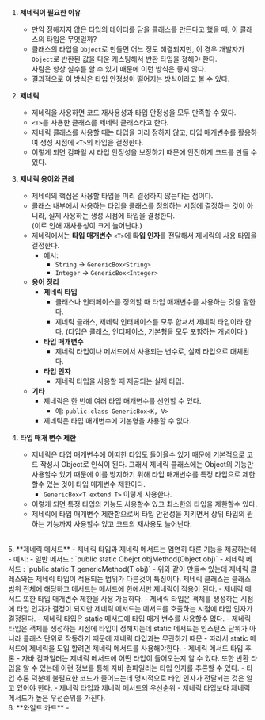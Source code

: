 

1. **제네릭이 필요한 이유**
   - 만약 정해지지 않은 타입의 데이터를 담을 클래스를 만든다고 했을 때, 이 클래스의 타입은 무엇일까?
   - 클래스의 타입을 `Object`로 만들면 어느 정도 해결되지만, 이 경우 개발자가 `Object`로 반환된 값을 다운 캐스팅해서 반환 타입을 정해야 한다.  
     사람은 항상 실수를 할 수 있기 때문에 이런 방식은 좋지 않다.
   - 결과적으로 이 방식은 타입 안정성이 떨어지는 방식이라고 볼 수 있다.

2. **제네릭**
   - 제네릭을 사용하면 코드 재사용성과 타입 안정성을 모두 만족할 수 있다.
   - `<T>`를 사용한 클래스를 제네릭 클래스라고 한다.
   - 제네릭 클래스를 사용할 때는 타입을 미리 정하지 않고, 타입 매개변수를 활용하여 생성 시점에 `<T>`의 타입을 결정한다.
   - 이렇게 되면 컴파일 시 타입 안정성을 보장하기 때문에 안전하게 코드를 만들 수 있다.

3. **제네릭 용어와 관례**
   - 제네릭의 핵심은 사용할 타입을 미리 결정하지 않는다는 점이다.
   - 클래스 내부에서 사용하는 타입을 클래스를 정의하는 시점에 결정하는 것이 아니라, 실제 사용하는 생성 시점에 타입을 결정한다.  
     (이로 인해 재사용성이 크게 늘어난다.)
   - 제네릭에서는 **타입 매개변수** `<T>`에 **타입 인자**를 전달해서 제네릭의 사용 타입을 결정한다.
     - 예시:
       - `String`  -> `GenericBox<String>`
       - `Integer` -> `GenericBox<Integer>`
   - **용어 정리**
     - **제네릭 타입**  
       - 클래스나 인터페이스를 정의할 때 타입 매개변수를 사용하는 것을 말한다.  
       - 제네릭 클래스, 제네릭 인터페이스를 모두 합쳐서 제네릭 타입이라 한다.  (타입은 클래스, 인터페이스, 기본형을 모두 포함하는 개념이다.)
     - **타입 매개변수**  
       - 제네릭 타입이나 메서드에서 사용되는 변수로, 실제 타입으로 대체된다.
     - **타입 인자**  
       - 제네릭 타입을 사용할 때 제공되는 실제 타입.
   - **기타**
     - 제네릭은 한 번에 여러 타입 매개변수를 선언할 수 있다.
       - 예: `public class GenericBox<K, V>`
     - 제네릭은 타입 매개변수에 기본형을 사용할 수 없다.

4. **타입 매개 변수 제한**
   - 제네릭은 타입 매개변수에 어떠한 타입도 들어올수 있기 때문에 기본적으로 코드 작성시 Object로 인식이 된다. 그래서 제네릭 클래스에는 Object의 기능만 사용할수 있기 때문에 이를 방지하기 위해 타입 매개변수를 특정 타입으로 제한할수 있는 것이 타입 매개변수 제한이다.
	   - `GenericBox<T extend T>` 이렇게 사용한다.
   - 이렇게 되면 특정 타입의 기능도 사용할수 있고 최소한의 타입을 제한할수 있다.
   - 제네릭에 타입 매개변수 제한함으로써 타입 안전성을 지키면서 상위 타입의 원하는 기능까지 사용할수 있고 코드의 재사용도 늘어난다.
<br>
5. **제네릭 메서드**
	-  제네릭 타입과 제네릭 메서드는 엄연히 다른 기능을 제공하는데
		- 예시:
			- 일반 메서드 :    `public static Obejct objMethod(Object obj)`
			- 제네릭 메서드 : `public static <T> T genericMethod(T obj)`
		- 위와 같이 만들수 있는데 제네릭 클레스와는 제네릭 타입이 적용되는 범위가 다른것이 특징이다. 제네릭 클래스는 클래스 범위 전체에 해당하고 메서드는 메서드에 한에서만 제네릭이 적용이 된다.
		- 제네릭 메서드 또한 타입 매개변수 제한을 사용 가능하다.
	- 제네릭 타입은 객체를 생성하는 시점에 타입 인자가 결정이 되지만 제네릭 메서드는 메서드를 호출하는 시점에 타입 인자가 결정된다.
	- 제네릭 타입은 static 메서드에 타입 매개 변수를 사용할수 없다. 
		- 제네릭 타입은 객체를 생성하는 시점에 타입이 정해지는데 static 메서드는 인스턴스 단위가 아니라 클래스 단위로 작동하기 때문에 제네릭 타입과는 무관하기 때문
		- 따라서 static 메서드에 제네릭을 도입 할려면 제네릭 메서드를 사용해야한다.
	- 제네릭 메서드 타입 추론
		- 자바 컴파일러는 제네릭 메서드에 어떤 타입이 들어오는지 알 수 있다. 또한 반환 타입을 알 수 있는데 이런 정보를 통해 자바 컴파일러는 타입 인자를 추론할 수 있다.
			- 타입 추론 덕분에 불필요한 코드가 줄어드는데 명시적으로 타입 인자가 전달되는 것은 알고 있어야 한다.
	- 제네릭 타입과 제네릭 메서드의 우선순위
		- 제네릭 타입보다 제네릭 메서드가 높은 우선순위를 가진다.
<br>
6. **와일드 카드**
	- 